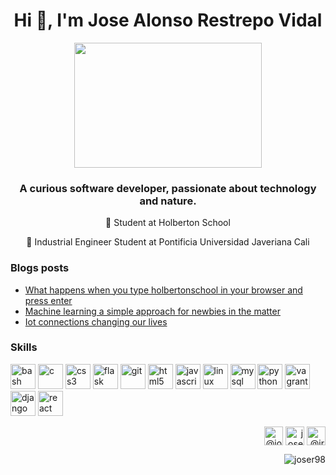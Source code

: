 <h1 align="center">Hi 👋, I'm Jose Alonso Restrepo Vidal</h1>
<p align="center"><img src="https://images.unsplash.com/photo-1600368502250-105693c33244?ixlib=rb-1.2.1&ixid=eyJhcHBfaWQiOjEyMDd9&auto=format&fit=crop&w=500&q=60" width="300" height="200"></p>
<h3 align="center">A curious software developer, passionate about technology and nature.</h3>



<p align="center"> 🔭 Student at Holberton School</p>

<p align="center">🔭 Industrial Engineer Student at Pontificia Universidad Javeriana Cali</p>


### Blogs posts
<!-- BLOG-POST-LIST:START -->
<ul>
<li><a href="https://medium.com/swlh/what-happens-when-you-type-holbertonschool-com-in-your-browser-and-press-enter-ec11bd883875" align="left">What happens when you type holbertonschool in your browser and press enter</a><br></li>

<li><a href="https://medium.com/swlh/machine-learning-a-simple-approach-for-newbies-in-the-matter-b262cbb33315" align="left">Machine learning a simple approach for newbies in the matter</a></li>

<li><a href="https://medium.com/ai-in-plain-english/iot-connections-changing-our-lives-478672dd7f3e" align="left">Iot connections changing our lives</a></li>
</ul>
<!-- BLOG-POST-LIST:END -->


### Skills
<p align="left"><img src="https://www.vectorlogo.zone/logos/gnu_bash/gnu_bash-icon.svg" alt="bash" width="40" height="40"/> <img src="https://devicons.github.io/devicon/devicon.git/icons/c/c-original.svg" alt="c" width="40" height="40"/> <img src="https://devicons.github.io/devicon/devicon.git/icons/css3/css3-original-wordmark.svg" alt="css3" width="40" height="40"/> <img src="https://www.vectorlogo.zone/logos/pocoo_flask/pocoo_flask-icon.svg" alt="flask" width="40" height="40"/> <img src="https://www.vectorlogo.zone/logos/git-scm/git-scm-icon.svg" alt="git" width="40" height="40"/> <img src="https://devicons.github.io/devicon/devicon.git/icons/html5/html5-original-wordmark.svg" alt="html5" width="40" height="40"/> <img src="https://devicons.github.io/devicon/devicon.git/icons/javascript/javascript-original.svg" alt="javascript" width="40" height="40"/> <img src="https://devicons.github.io/devicon/devicon.git/icons/linux/linux-original.svg" alt="linux" width="40" height="40"/> <img src="https://devicons.github.io/devicon/devicon.git/icons/mysql/mysql-original-wordmark.svg" alt="mysql" width="40" height="40"/> <img src="https://devicons.github.io/devicon/devicon.git/icons/python/python-original.svg" alt="python" width="40" height="40"/> <img src="https://www.vectorlogo.zone/logos/vagrantup/vagrantup-icon.svg" alt="vagrant" width="40" height="40"/>
<img src="https://www.vectorlogo.zone/logos/djangoproject/djangoproject-icon.svg" alt="django" width="40" height="40"/>
<img src="https://www.vectorlogo.zone/logos/reactjs/reactjs-icon.svg" alt="react" width="40" height="40"/></p>

<p align="right">
<a href="https://twitter.com/@josealonsorv" target="blank"><img align="center" src="https://cdn.jsdelivr.net/npm/simple-icons@3.0.1/icons/twitter.svg" alt="@josealonsorv" height="30" width="30" /></a>
<a href="https://linkedin.com/in/jose98/" target="blank"><img align="center" src="https://cdn.jsdelivr.net/npm/simple-icons@3.0.1/icons/linkedin.svg" alt="joserestrepo98" height="30" width="30" /></a>
<a href="https://medium.com/@jrestrepovidal" target="blank"><img align="center" src="https://cdn.jsdelivr.net/npm/simple-icons@3.0.1/icons/medium.svg" alt="@jrestrepovidal" height="30" width="30" /></a>
</p>
<p align="right"> <img src="https://komarev.com/ghpvc/?username=joser98" alt="joser98" /> </p>
